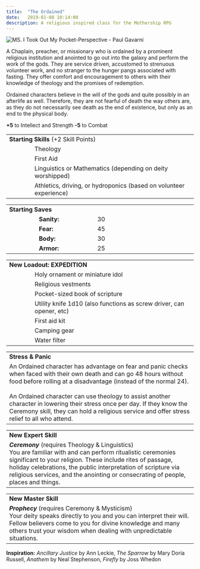 ```yaml
---
title:  "The Ordained"
date:   2019-01-08 10:14:00
description: A religious inspired class for the Mothership RPG
---
```


![MS. I Took Out My Pocket-Perspective - Paul Gavarni](https://fantasyrobotfighter.github.io/assets/images/PocketPerspective.png)

A Chaplain, preacher, or missionary who is ordained by a prominent religious institution and anointed to go out into the galaxy and perform the work of the gods. They are service driven, accustomed to strenuous volunteer work, and no stranger to the hunger pangs associated with fasting. They offer comfort and encouragement to others with their knowledge of theology and the promises of redemption.

Ordained characters believe in the will of the gods and quite possibly in an afterlife as well. Therefore, they are not fearful of death the way others are, as they do not necessarily see death as the end of existence, but only as an end to the physical body. 

**+5** to Intellect and Strength **-5** to Combat

<table>
	<tr>
		<td colspan="2" width="530" padding="2px"><b>Starting Skills</b> (+2 Skill Points)
		</td>
	</tr>
	<tr>
		<td width="60" padding="2px"><b> </b>
		</td>
		<td width="470" padding="2px">Theology
		</td>
	</tr>
	<tr>
		<td width="60" padding="2px"><b> </b>
		</td>
		<td width="470" padding="2px">First Aid
		</td>
	</tr>
	<tr>
		<td width="60" padding="2px"><b> </b>
		</td>
		<td width="470" padding="2px">Linguistics or Mathematics (depending on deity worshipped)
		</td>
	</tr>
	<tr>
		<td width="60" padding="2px"><b> </b>
		</td>
		<td width="470" padding="2px">Athletics, driving, or hydroponics (based on volunteer experience)
		</td>
	</tr>

</table>

<table>
	<tr>
		<td colspan="3" width="530" padding="2px"><b>Starting Saves</b>
		</td>
	</tr>
	<tr>
		<td width="60" padding="2px"><b> </b>
		</td>
		<td width="130" padding="2px"><b>Sanity: </b>
		</td>
		<td width="240" padding="2px"> 30
		</td>
	</tr>
	<tr>
		<td width="60" padding="2px"><b> </b>
		</td>
		<td width="130" padding="2px"><b>Fear: </b>
		</td>
		<td width="240" padding="2px"> 45
		</td>
	</tr>
	<tr>
		<td width="60" padding="2px"><b> </b>
		</td>
		<td width="130" padding="2px"><b>Body: </b>
		</td>
		<td width="240" padding="2px"> 30
		</td>
	</tr>
	<tr>
		<td width="60" padding="2px"><b> </b>
		</td>
		<td width="130" padding="2px"><b>Armor: </b>
		</td>
		<td width="240" padding="2px"> 25
		</td>
	</tr>
</table>

<table>
	<tr>
		<td colspan="2" width="530" padding="2px"><b>New Loadout: EXPEDITION</b>
		</td>
	</tr>
	<tr>
		<td width="60" padding="2px"><b> </b>
		</td>
		<td width="470" padding="2px">Holy ornament or miniature idol
		</td>
	</tr>
	<tr>
		<td width="60" padding="2px"><b> </b>
		</td>
		<td width="470" padding="2px">Religious vestments
		</td>
	</tr>
	<tr>
		<td width="60" padding="2px"><b> </b>
		</td>
		<td width="470" padding="2px">Pocket-sized book of scripture
		</td>
	</tr>
	<tr>
		<td width="60" padding="2px"><b> </b>
		</td>
		<td width="470" padding="2px">Utility knife 1d10 (also functions as screw driver, can opener, etc)
		</td>
	</tr>
	<tr>
		<td width="60" padding="2px"><b> </b>
		</td>
		<td width="470" padding="2px">First aid kit
		</td>
	</tr>
	<tr>
		<td width="60" padding="2px"><b> </b>
		</td>
		<td width="470" padding="2px">Camping gear
		</td>
	</tr>
	<tr>
		<td width="60" padding="2px"><b> </b>
		</td>
		<td width="470" padding="2px">Water filter
		</td>
	</tr>
</table>

<table>
	<tr>
		<td width="530" padding="2px"><b>Stress &amp; Panic</b>
		</td>
	</tr>
	<tr>
		<td width="530" padding="2px">
		An Ordained character has advantage on fear and panic checks when faced with their own death and can go 48 hours without food before rolling at a disadvantage (instead of the normal 24).
		<br /><br />
		An Ordained character can use theology to assist another character in lowering their stress once per day. If they know the Ceremony skill, they can hold a religious service and offer stress relief to all who attend.
		</td>
	</tr>
</table>

<table>
	<tr>
		<td width="530" padding="2px"><b>New Expert Skill</b>
		</td>
	</tr>
	<tr>
		<td width="530" padding="2px">
		<b><i>Ceremony</i></b> (requires Theology & Linguistics)
		<br />
		You are familiar with and can perform ritualistic ceremonies significant to your religion. These include rites of passage, holiday celebrations, the public interpretation of scripture via religious services, and the anointing or consecrating of people, places and things.
		</td>
	</tr>
</table>

<table>
	<tr>
		<td width="530" padding="2px"><b>New Master Skill</b>
		</td>
	</tr>
	<tr>
		<td width="530" padding="2px">
		<b><i>Prophecy</i></b> (requires Ceremony & Mysticism)
		<br />
		Your deity speaks directly to you and you can interpret their will. Fellow believers come to you for divine knowledge and many others trust your wisdom when dealing with unpredictable situations.
		</td>
	</tr>
</table>

**Inspiration:**
_Ancillary Justice_ by Ann Leckie, _The Sparrow_ by Mary Doria Russell, _Anathem_ by Neal Stephenson, _Firefly_ by Joss Whedon

<script type="application/ld+json">
{ "@context": "https://schema.org", 
 "@type": "BlogPosting",
 "mainEntityOfPage": {
        "@type": "WebPage",
        "@id": "https://www.fantasyrobotfighter.com/"
      },
 "headline": "The Ordained",
 "alternativeHeadline": "A religious inspired class for the Mothership RPG",
 "image": "https://www.fantasyrobotfighter.com/assets/images/PocketPerspective.png",
 "genre": "CreativeWork", 
 "keywords": "Mothership Class RPG Ordained", 
 "wordcount": "344",
 "publisher": {	
 		"@type": "Organization",
        "name": "Fantasy Robot Fighter",
		"url": "http://www.fantasyrobotfighter.com",
		"logo": {
		    "@type": "ImageObject",
		    "url": "https://www.fantasyrobotfighter.com/assets/images/avatar.png",
		    "width": 80,
		    "height": 80
		}
    },
 "datePublished": "2019-01-08",
 "dateCreated": "2019-01-08",
 "dateModified": "2019-01-08",
 "description": "The Ordained: A religious class for the Mothership RPG",
 "articleBody": "A Chaplain, preacher, or missionary who is ordained by a prominent religious institution and anointed to go out into the galaxy and perform the work of the gods. They are service driven, accustomed to strenuous volunteer work, and no stranger to the hunger pangs associated with fasting. They offer comfort and encouragement to others with their knowledge of theology and the promises of redemption.",
   "author": {
    "@type": "Person",
    "name": "Ryan Buller"
  }
 }
</script>

[jekyll-gh]: https://github.com/mojombo/jekyll
[jekyll]:    http://jekyllrb.com
